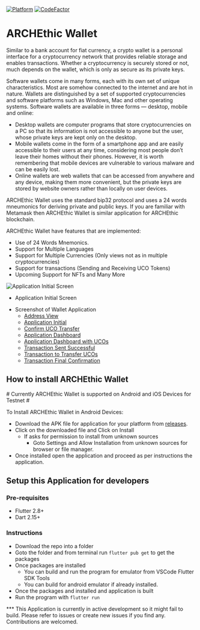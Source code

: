 [![Platform](https://img.shields.io/badge/Platform-Flutter-02569B?logo=flutter)](https://flutter.dev) [![CodeFactor](https://www.codefactor.io/repository/github/archethic-foundation/archethic_mobile_wallet/badge/master)](https://www.codefactor.io/repository/github/archethic-foundation/archethic_mobile_wallet/overview/master)

# ARCHEthic Wallet

Similar to a bank account for fiat currency, a crypto wallet is a personal interface for a cryptocurrency network that provides reliable storage and enables transactions. Whether a cryptocurrency is securely stored or not, much depends on the wallet, which is only as secure as its private keys.

Software wallets come in many forms, each with its own set of unique characteristics. Most are somehow connected to the internet and are hot in nature. Wallets are distinguished by a set of supported cryptocurrencies and software platforms such as Windows, Mac and other operating systems. Software wallets are available in three forms — desktop, mobile and online:
- Desktop wallets are computer programs that store cryptocurrencies on a PC so that its information is not accessible to anyone but the user, whose private keys are kept only on the desktop.
- Mobile wallets come in the form of a smartphone app and are easily accessible to their users at any time, considering most people don’t leave their homes without their phones. However, it is worth remembering that mobile devices are vulnerable to various malware and can be easily lost.
- Online wallets are web wallets that can be accessed from anywhere and any device, making them more convenient, but the private keys are stored by website owners rather than locally on user devices.

ARCHEthic Wallet uses the standard bip32 protocol and uses a 24 words mneumonics for deriving private and public keys. If you are familiar with Metamask then ARCHEthic Wallet is similar application for ARCHEthic blockchain.

ARCHEthic Wallet have features that are implemented:
- Use of 24 Words Mnemonics.
- Support for Multiple Languages
- Support for Multiple Currencies (Only views not as in multiple cryptocurrencies)
- Support for transactions (Sending and Receiving UCO Tokens)
- Upcoming Support for NFTs and Many More

![Application Initial Screen](screenshots/gkFFY7ML/App-Init.jpg)
* Application Initial Screen

- Screenshot of Wallet Application 
    - [Address View](screenshots/Address-Copied.jpg)
    - [Application Initial](screenshots/App-Init.jpg)
    - [Confirm UCO Transfer](screenshots/Confirm-Transfer-UCOs.jpg)
    - [Application Dashboard](screenshots/Dashboard.jpg)
    - [Application Dashboard with UCOs](screenshots/Dashboard-UCOs.jpg)
    - [Transaction Sent Successful](screenshots/Transaction-Send.jpg)
    - [Transaction to Transfer UCOs](screenshots/Transfer-UCOs.jpg)
    - [Transaction Final Confirmation](screenshots/Transfer-UCOs-Final.jpg)


## How to install ARCHEthic Wallet

\# Currently ARCHEthic Wallet is supported on Android and iOS Devices for Testnet \#

To Install ARCHEthic Wallet in Android Devices:
- Download the APK file for application for your platform from [releases](https://github.com/archethic-foundation/archethic_mobile_wallet/releases).
- Click on the downloaded file and Click on Install
    - If asks for permission to install from unknown sources
        - Goto Settings and Allow Installation from unknown sources for browser or file manager.
- Once installed open the application and proceed as per instructions the application.

## Setup this Application for developers

### Pre-requisites
- Flutter 2.8+
- Dart 2.15+

### Instructions
- Download the repo into a folder
- Goto the folder and from terminal run `flutter pub get` to get the packages
- Once packages are installed 
    - You can build and run the program for emulator from VSCode Flutter SDK Tools
    - You can build for android emulator if already installed.
- Once the packages and installed and application is built
- Run the program with `flutter run`

*** This Application is currently in active development so it might fail to build. Please refer to issues or create new issues if you find any. Contributions are welcomed.
